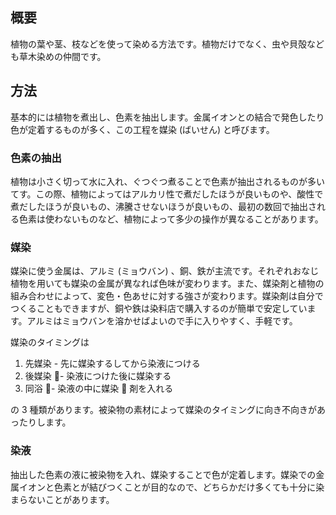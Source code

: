 ## 概要

植物の葉や茎、枝などを使って染める方法です。植物だけでなく、虫や貝殻なども草木染めの仲間です。

## 方法

基本的には植物を煮出し、色素を抽出します。金属イオンとの結合で発色したり色が定着するものが多く、この工程を媒染 (ばいせん) と呼びます。

### 色素の抽出

植物は小さく切って水に入れ、ぐつぐつ煮ることで色素が抽出されるものが多いてす。この際、植物によってはアルカリ性で煮だしたほうが良いものや、酸性で煮だしたほうが良いもの、沸騰させないほうが良いもの、最初の数回で抽出される色素は使わないものなど、植物によって多少の操作が異なることがあります。

### 媒染

媒染に使う金属は、アルミ (ミョウバン) 、銅、鉄が主流です。それぞれおなじ植物を用いても媒染の金属が異なれば色味が変わります。また、媒染剤と植物の組み合わせによって、変色・色あせに対する強さが変わります。媒染剤は自分でつくることもできますが、銅や鉄は染料店で購入するのが簡単で安定しています。アルミはミョウバンを溶かせばよいので手に入りやすく、手軽です。

媒染のタイミングは

1. 先媒染 - 先に媒染するしてから染液につける
2. 後媒染 - 染液につけた後に媒染する
3. 同浴 - 染液の中に媒染  剤を入れる

の 3 種類があります。被染物の素材によって媒染のタイミングに向き不向きがあったりします。

### 染液

抽出した色素の液に被染物を入れ、媒染することで色が定着します。媒染での金属イオンと色素とが結びつくことが目的なので、どちらかだけ多くても十分に染まらないことがあります。

